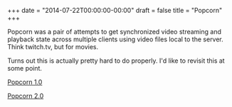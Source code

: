 +++
date = "2014-07-22T00:00:00-00:00"
draft = false
title = "Popcorn"
+++

Popcorn was a pair of attempts to get synchronized video streaming and playback state across
multiple clients using video files local to the server. Think twitch.tv, but for movies.

Turns out this is actually pretty hard to do properly. I'd like to revisit this at some point.

[Popcorn 1.0](https://github.com/schlarpc/popcorn)

[Popcorn 2.0](https://github.com/schlarpc/popcorn2)
